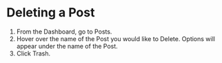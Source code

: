 # Deleting a Post

1. From the Dashboard, go to Posts.
2. Hover over the name of the Post you would like to Delete. Options will appear under the name of the Post.
3. Click Trash.